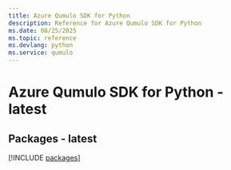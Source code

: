 ```yaml
---
title: Azure Qumulo SDK for Python
description: Reference for Azure Qumulo SDK for Python
ms.date: 08/25/2025
ms.topic: reference
ms.devlang: python
ms.service: qumulo
---
```

# Azure Qumulo SDK for Python - latest
## Packages - latest
[!INCLUDE [packages](qumulo-index.md)]